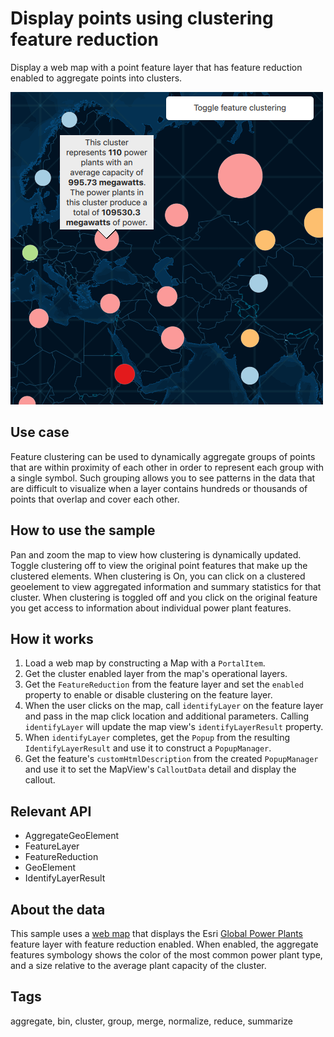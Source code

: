 # Display points using clustering feature reduction

Display a web map with a point feature layer that has feature reduction enabled to aggregate points into clusters.

![](screenshot.png)

## Use case

Feature clustering can be used to dynamically aggregate groups of points that are within proximity of each other in order to represent each group with a single symbol. Such grouping allows you to see patterns in the data that are difficult to visualize when a layer contains hundreds or thousands of points that overlap and cover each other.

## How to use the sample

Pan and zoom the map to view how clustering is dynamically updated. Toggle clustering off to view the original point features that make up the clustered elements. When clustering is On, you can click on a clustered geoelement to view aggregated information and summary statistics for that cluster. When clustering is toggled off and you click on the original feature you get access to information about individual power plant features.

## How it works

1. Load a web map by constructing a Map with a `PortalItem`.
2. Get the cluster enabled layer from the map's operational layers.
3. Get the `FeatureReduction` from the feature layer and set the `enabled` property to enable or disable clustering on the feature layer.
4. When the user clicks on the map, call `identifyLayer` on the feature layer and pass in the map click location and additional parameters. Calling `identifyLayer` will update the map view's `identifyLayerResult` property. 
5. When `identifyLayer` completes, get the `Popup` from the resulting `IdentifyLayerResult` and use it to construct a `PopupManager`.
6. Get the feature's `customHtmlDescription` from the created `PopupManager` and use it to set the MapView's `CalloutData` detail and display the callout.

## Relevant API

* AggregateGeoElement
* FeatureLayer
* FeatureReduction
* GeoElement
* IdentifyLayerResult

## About the data

This sample uses a [web map](https://www.arcgis.com/home/item.html?id=8916d50c44c746c1aafae001552bad23) that displays the Esri [Global Power Plants](https://www.arcgis.com/home/item.html?id=eb54b44c65b846cca12914b87b315169) feature layer with feature reduction enabled. When enabled, the aggregate features symbology shows the color of the most common power plant type, and a size relative to the average plant capacity of the cluster.

## Tags

aggregate, bin, cluster, group, merge, normalize, reduce, summarize
